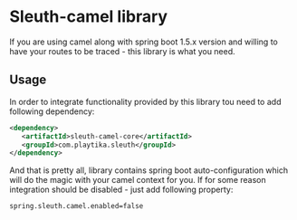 # Sleuth-camel library
If you are using camel along with spring boot 1.5.x version and willing to have your routes to be traced - this library is what you need.

## Usage
In order to integrate functionality provided by this library tou need to add following dependency:

```xml
<dependency>
   <artifactId>sleuth-camel-core</artifactId>
   <groupId>com.playtika.sleuth</groupId>
</dependency>
```
And that is pretty all, library contains spring boot auto-configuration which will do the magic with your camel context for you.
If for some reason integration should be disabled - just add following property:
```properties
spring.sleuth.camel.enabled=false
```